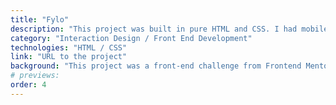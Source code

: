 ```yaml
---
title: "Fylo"
description: "This project was built in pure HTML and CSS. I had mobile and desktop designs to work to and built it so that it was fully-responsive. I took a mobile-first approach and used modern CSS like Flexbox and Grid for layout purposes."
category: "Interaction Design / Front End Development"
technologies: "HTML / CSS"
link: "URL to the project"
background: "This project was a front-end challenge from Frontend Mentor. It’s a platform that enables you to practice building websites to a design and project brief. Each challenge includes mobile and desktop designs to show how the website should look at different screen sizes. Creating these projects has helped me refine my workflow and solve real-world coding problems. I’ve learned something new with each project, helping me to improve and adapt my style."
# previews:
order: 4
---
```


